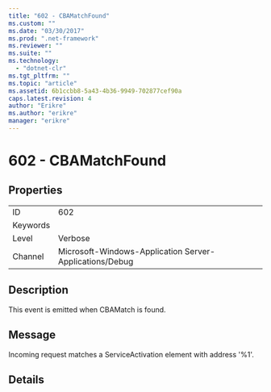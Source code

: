 ```yaml
---
title: "602 - CBAMatchFound"
ms.custom: ""
ms.date: "03/30/2017"
ms.prod: ".net-framework"
ms.reviewer: ""
ms.suite: ""
ms.technology: 
  - "dotnet-clr"
ms.tgt_pltfrm: ""
ms.topic: "article"
ms.assetid: 6b1ccbb8-5a43-4b36-9949-702877cef90a
caps.latest.revision: 4
author: "Erikre"
ms.author: "erikre"
manager: "erikre"
---
```

# 602 - CBAMatchFound
## Properties  
  
|||  
|-|-|  
|ID|602|  
|Keywords||  
|Level|Verbose|  
|Channel|Microsoft-Windows-Application Server-Applications/Debug|  
  
## Description  
 This event is emitted when CBAMatch is found.  
  
## Message  
 Incoming request matches a ServiceActivation element with address '%1'.  
  
## Details
